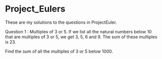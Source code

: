# Project_Eulers
These are my solutions to the questions in ProjectEuler.

Question 1 : 
Multiples of 3 or 5.
If we list all the natural numbers below 10 that are multiples of 3 or 5, we get 3, 5, 6 and 9. The sum of these multiples is 23.

Find the sum of all the multiples of 3 or 5 below 1000.
